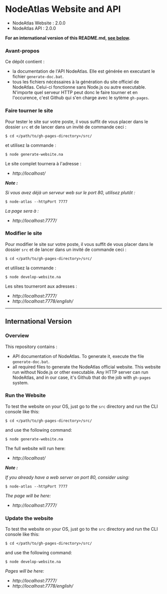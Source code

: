 # NodeAtlas Website and API #

- NodeAtlas Website : 2.0.0
- NodeAtlas API : 2.0.0

**For an international version of this README.md, [see below](#international-version).**



### Avant-propos ###

Ce dépôt contient :
- la documentation de l'API NodeAtlas. Elle est générée en executant le fichier `generate-doc.bat`.
- tous les fichiers nécéssaires à la génération du site officiel de NodeAtlas. Celui-ci fonctionne sans Node.js ou autre executable. N'importe quel serveur HTTP peut donc le faire tourner et en l'occurence, c'est Github qui s'en charge avec le sytème `gh-pages`.



### Faire tourner le site ###

Pour tester le site sur votre poste, il vous suffit de vous placer dans le dossier `src` et de lancer dans un invité de commande ceci :

```
$ cd </path/to/gh-pages-directory>/src/
```

et utilisez la commande :

```
$ node generate-website.na
```

Le site complet tournera à l'adresse :

- *http://localhost/*

__*Note :*__

*Si vous avez déjà un serveur web sur le port 80, utilisez plutôt :*

```
$ node-atlas --httpPort 7777
```

*La page sera à :*

- *http://localhost:7777/*



### Modifier le site ###

Pour modifier le site sur votre poste, il vous suffit de vous placer dans le dossier `src` et de lancer dans un invité de commande ceci :

```
$ cd </path/to/gh-pages-directory>/src/
```

et utilisez la commande :

```
$ node develop-website.na
```

Les sites tourneront aux adresses :

- *http://localhost:7777/*
- *http://localhost:7778/english/*


-----


## International Version ##

### Overview ###

This repository contains :
- API documentation of NodeAtlas. To generate it, execute the file `generate-doc.bat`.
- all required files to generate the NodeAtlas official website. This website run without Node.js or other executable. Any HTTP server can run NodeAtlas, and in our case, it's Github that do the job with `gh-pages` system.



### Run the Website ###

To test the website on your OS, just go to the `src` directory and run the CLI console like this:

```
$ cd </path/to/gh-pages-directory>/src/
```

and use the following command:

```
$ node generate-website.na
```

The full website will run here:

- *http://localhost/*

__*Note :*__

*If you already have a web server on port 80, consider using:*

```
$ node-atlas --httpPort 7777
```

*The page will be here:*

- *http://localhost:7777/*



### Update the website ###

To test the website on your OS, just go to the `src` directory and run the CLI console like this:

```
$ cd </path/to/gh-pages-directory>/src/
```

and use the following command:

```
$ node develop-website.na
```

*Pages will be here:*

- *http://localhost:7777/*
- *http://localhost:7778/english/*